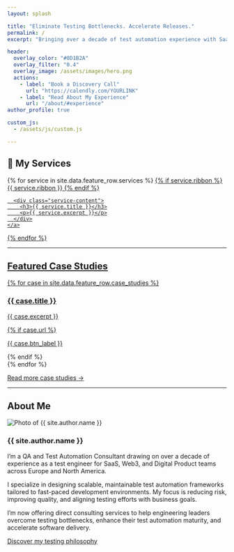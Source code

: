 ```yaml
---
layout: splash

title: "Eliminate Testing Bottlenecks. Accelerate Releases."
permalink: /
excerpt: "Bringing over a decade of test automation experience with SaaS, Web3, and Digital Product teams across Europe and North America — helping them reduce risk and accelerate releases."

header:
  overlay_color: "#0D1B2A"
  overlay_filter: "0.4"
  overlay_image: /assets/images/hero.png
  actions:
    - label: "Book a Discovery Call"
      url: "https://calendly.com/YOURLINK"
    - label: "Read About My Experience"
      url: "/about/#experience"
author_profile: true

custom_js:
  - /assets/js/custom.js

---
```



## 🚀 My Services

<div class="section-dark fade-in" aria-label="Services Section">
  <div class="service-grid">
  {% for service in site.data.feature_row.services %}
    <a href="{{ service.url }}" class="service-card feature__item--clickable" aria-label="Service: {{ service.title }}">
      <i class="service-icon {{ service.icon }}" aria-hidden="true"></i>
      {% if service.ribbon %}
      <span class="ribbon">{{ service.ribbon }}</span>
      {% endif %}

      <div class="service-content">
        <h3>{{ service.title }}</h3>
        <p>{{ service.excerpt }}</p>
      </div>
    </a>
  {% endfor %}
  </div>
</div>

---

## Featured Case Studies

<div class="section-light fade-in" aria-label="Case Studies Section">
  <div class="card-grid">
  {% for case in site.data.feature_row.case_studies %}
    <div class="feature__item" aria-label="Case Study: {{ case.title }}">
      <h3>{{ case.title }}</h3>
      <p>{{ case.excerpt }}</p>
      {% if case.url %}
        <p><a href="{{ case.url }}" class="btn--inverse" aria-label="Read case study: {{ case.title }}">{{ case.btn_label }}</a></p>
      {% endif %}
    </div>
  {% endfor %}
  </div>
  <p><a href="/case-studies/" aria-label="View all case studies">Read more case studies →</a></p>
</div>

---

## About Me

<div class="section-accent fade-in" aria-label="About Me Section">
  <div class="about-snapshot">
    <div class="about-avatar">
      <img src="{{ site.author.avatar }}" alt="Photo of {{ site.author.name }}" />
    </div>
    <div class="about-content">
      <h3>{{ site.author.name }}</h3>
      <p>
      I’m a QA and Test Automation Consultant drawing on over a decade of experience as a test engineer for SaaS, Web3, and Digital Product teams across Europe and North America.
    </p>
    <p>
      I specialize in designing scalable, maintainable test automation frameworks tailored to fast-paced development environments. My focus is reducing risk, improving quality, and aligning testing efforts with business goals.
    </p>
    <p>
      I’m now offering direct consulting services to help engineering leaders overcome testing bottlenecks, enhance their test automation maturity, and accelerate software delivery.
    </p>
      <p><a href="/about/#my-philosophy" class="btn--inverse" aria-label="Discover my testing philosophy
">Discover my testing philosophy</a></p>
    </div>
  </div>
</div>